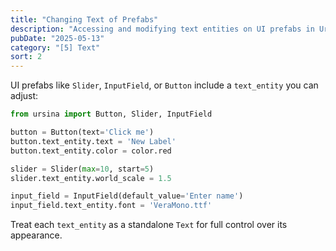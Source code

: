 ```yaml
---
title: "Changing Text of Prefabs"
description: "Accessing and modifying text entities on UI prefabs in Ursina Engine."
pubDate: "2025-05-13"
category: "[5] Text"
sort: 2
---
```


UI prefabs like `Slider`, `InputField`, or `Button` include a `text_entity` you can adjust:

```python
from ursina import Button, Slider, InputField

button = Button(text='Click me')
button.text_entity.text = 'New Label'
button.text_entity.color = color.red

slider = Slider(max=10, start=5)
slider.text_entity.world_scale = 1.5

input_field = InputField(default_value='Enter name')
input_field.text_entity.font = 'VeraMono.ttf'
```

Treat each `text_entity` as a standalone `Text` for full control over its appearance.
